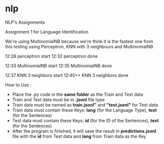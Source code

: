 # nlp
NLP's Assignments

Assignment 1 for Language Identification 

We're using MultinomialNB because we're think it is the fastest one from this testing using Perceptron, KNN with 3 neighbours and MultinomialNB

12:28 perceptron start
12:32 perceptron done

12:33 MultinomialNB start
12:35 MultinomialNB done

12:37 KNN 3 neighbors start
12:45++ KNN 3 neighbors done

How to Use :
  - Place the .py code in the **same folder** as the Train and Test data
  - Train and Test data must be in **.jsonl** file type
  - Train data must be named as **train.jsonl"** and **"test.jsonl"** for Test data
  - Train data must contain these Keys: **lang** (for the Language Type), **text** (for the Sentences)
  - Test data must contain these Keys: **id** (for the ID of the Sentences), **text** (for the Sentences)
  - After the program is finished, it will save the result in **predictions.jsonl** file with the **id** from Test data and **lang** from Train data as the Key
